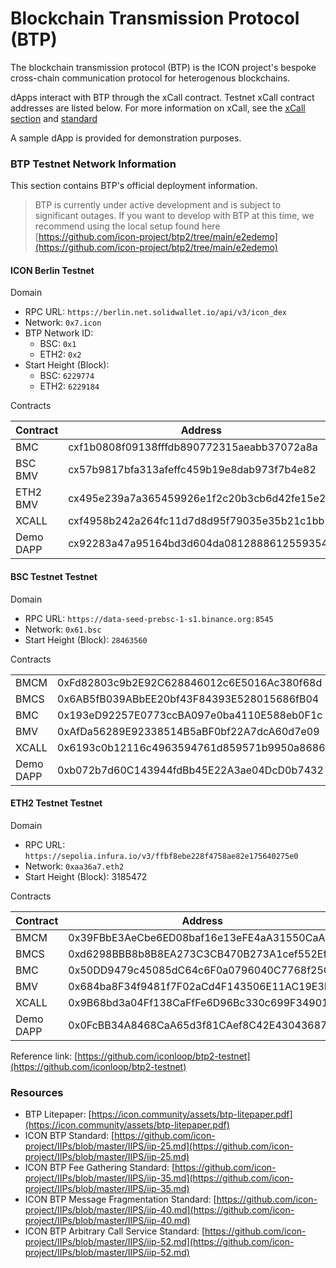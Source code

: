 # Blockchain Transmission Protocol (BTP)

The blockchain transmission protocol (BTP) is the ICON project's bespoke cross-chain communication protocol for heterogenous blockchains.

dApps interact with BTP through the xCall contract. Testnet xCall contract addresses are listed below. For more information on xCall, see the [xCall section](xcall.md) and [standard](https://github.com/icon-project/IIPs/blob/master/IIPS/iip-52.md)

A sample dApp is provided for demonstration purposes.

### BTP Testnet Network Information

This section contains BTP's official deployment information.

> BTP is currently under active development and is subject to significant outages. If you want to develop with BTP at this time, we recommend using the local setup found here [https://github.com/icon-project/btp2/tree/main/e2edemo](https://github.com/icon-project/btp2/tree/main/e2edemo)

#### ICON Berlin Testnet

Domain

* RPC URL: `https://berlin.net.solidwallet.io/api/v3/icon_dex`
* Network: `0x7.icon`
* BTP Network ID:
  * BSC: `0x1`
  * ETH2: `0x2`
* Start Height (Block):
  * BSC: `6229774`
  * ETH2: `6229184`

Contracts

| Contract  | Address                                    | Note        |
| --------- | ------------------------------------------ | ----------- |
| BMC       | cxf1b0808f09138fffdb890772315aeabb37072a8a |             |
| BSC BMV   | cx57b9817bfa313afeffc459b19e8dab973f7b4e82 | Bridge Mode |
| ETH2 BMV  | cx495e239a7a365459926e1f2c20b3cb6d42fe15e2 | Bridge Mode |
| XCALL     | cxf4958b242a264fc11d7d8d95f79035e35b21c1bb |             |
| Demo DAPP | cx92283a47a95164bd3d604da08128886125593545 |             |

#### BSC Testnet Testnet

Domain

* RPC URL: `https://data-seed-prebsc-1-s1.binance.org:8545`
* Network: `0x61.bsc`
* Start Height (Block): `28463560`

Contracts

|           |                                            |           |
| --------- | ------------------------------------------ | --------- |
| BMCM      | 0xFd82803c9b2E92C628846012c6E5016Ac380f68d |           |
| BMCS      | 0x6AB5fB039ABbEE20bf43F84393E528015686fB04 |           |
| BMC       | 0x193eD92257E0773ccBA097e0ba4110E588eb0F1c |           |
| BMV       | 0xAfDa56289E92338514B5aBF0bf22A7dcA60d7e09 | Trustless |
| XCALL     | 0x6193c0b12116c4963594761d859571b9950a8686 |           |
| Demo DAPP | 0xb072b7d60C143944fdBb45E22A3ae04DcD0b7432 |           |

#### ETH2 Testnet Testnet

Domain

* RPC URL: `https://sepolia.infura.io/v3/ffbf8ebe228f4758ae82e175640275e0`
* Network: `0xaa36a7.eth2`
* Start Height (Block): 3185472

Contracts

| Contract  | Address                                    | Note      |
| --------- | ------------------------------------------ | --------- |
| BMCM      | 0x39FBbE3AeCbe6ED08baf16e13eFE4aA31550CaA2 |           |
| BMCS      | 0xd6298BBB8b8B8EA273C3CB470B273A1cef552Ef3 |           |
| BMC       | 0x50DD9479c45085dC64c6F0a0796040C7768f25CE |           |
| BMV       | 0x684ba8F34f9481f7F02aCd4F143506E11AC19E3E | Trustless |
| XCALL     | 0x9B68bd3a04Ff138CaFfFe6D96Bc330c699F34901 |           |
| Demo DAPP | 0x0FcBB34A8468CaA65d3f81CAef8C42E43043687c |           |

Reference link: [https://github.com/iconloop/btp2-testnet](https://github.com/iconloop/btp2-testnet)

### Resources

* BTP Litepaper: [https://icon.community/assets/btp-litepaper.pdf](https://icon.community/assets/btp-litepaper.pdf)
* ICON BTP Standard: [https://github.com/icon-project/IIPs/blob/master/IIPS/iip-25.md](https://github.com/icon-project/IIPs/blob/master/IIPS/iip-25.md)
* ICON BTP Fee Gathering Standard: [https://github.com/icon-project/IIPs/blob/master/IIPS/iip-35.md](https://github.com/icon-project/IIPs/blob/master/IIPS/iip-35.md)
* ICON BTP Message Fragmentation Standard: [https://github.com/icon-project/IIPs/blob/master/IIPS/iip-40.md](https://github.com/icon-project/IIPs/blob/master/IIPS/iip-40.md)
* ICON BTP Arbitrary Call Service Standard: [https://github.com/icon-project/IIPs/blob/master/IIPS/iip-52.md](https://github.com/icon-project/IIPs/blob/master/IIPS/iip-52.md)

